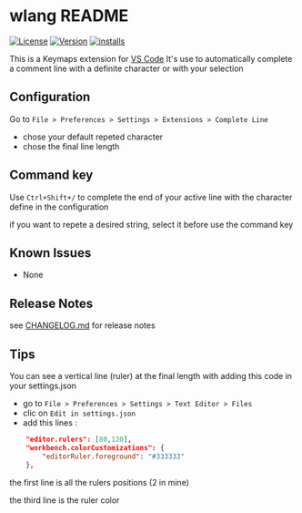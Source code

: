 # wlang README

[![License](https://badgen.net/badge/license/MIT/blue)](https://opensource.org/licenses/mit-license.php)
[![Version](https://badgen.net/vs-marketplace/v/gdesnoues.complete-line)](https://marketplace.visualstudio.com/items?itemName=gdesnoues.complete-line)
[![installs](https://badgen.net/vs-marketplace/i/gdesnoues.complete-line)](https://marketplace.visualstudio.com/items?itemName=gdesnoues.complete-line)

This is a Keymaps extension for [VS Code](https://code.visualstudio.com/)
It's use to automatically complete a comment line with a definite character or with your selection

## Configuration

Go to `File > Preferences > Settings > Extensions > Complete Line`
- chose your default repeted character
- chose the final line length

## Command key

Use `Ctrl+Shift+/` to complete the end of your active line with the character define in the configuration

if you want to repete a desired string, select it before use the command key

## Known Issues

- None

## Release Notes

see [CHANGELOG.md](https://github.com/gdesnoues/complete-line/blob/master/CHANGELOG.md) for release notes

## Tips

You can see a vertical line (ruler) at the final length with adding this code in your settings.json
- go to `File > Preferences > Settings > Text Editor > Files`
- clic on `Edit in settings.json`
- add this lines :
```json
    "editor.rulers": [80,120],
    "workbench.colorCustomizations": {
        "editorRuler.foreground": "#333333"
    },
```
the first line is all the rulers positions (2 in mine)

the third line is the ruler color
